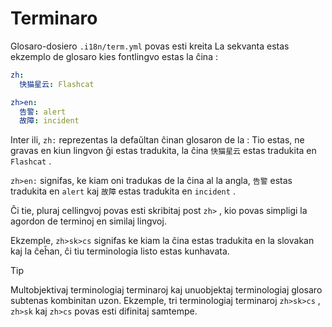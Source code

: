 # Terminaro

Glosaro-dosiero `.i18n/term.yml` povas esti kreita La sekvanta estas ekzemplo de glosaro kies fontlingvo estas la ĉina :

```yml
zh:
  快猫星云: Flashcat

zh>en:
  告警: alert
  故障: incident
```

Inter ili, `zh:` reprezentas la defaŭltan ĉinan glosaron de la : Tio estas, ne gravas en kiun lingvon ĝi estas tradukita, la ĉina `快猫星云` estas tradukita en `Flashcat` .

`zh>en:` signifas, ke kiam oni tradukas de la ĉina al la angla, `告警` estas tradukita en `alert` kaj `故障` estas tradukita en `incident` .

Ĉi tie, pluraj cellingvoj povas esti skribitaj post `zh>` , kio povas simpligi la agordon de terminoj en similaj lingvoj.

Ekzemple, `zh>sk>cs` signifas ke kiam la ĉina estas tradukita en la slovakan kaj la ĉeĥan, ĉi tiu terminologia listo estas kunhavata.

> [!TIP]
> Multobjektivaj terminologiaj terminaroj kaj unuobjektaj terminologiaj glosaro subtenas kombinitan uzon. Ekzemple, tri terminologiaj terminaroj `zh>sk>cs` , `zh>sk` kaj `zh>cs` povas esti difinitaj samtempe.